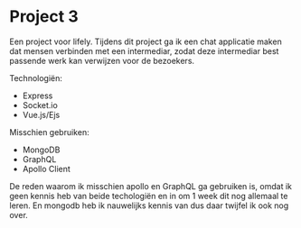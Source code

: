 # Project 3
Een project voor lifely. Tijdens dit project ga ik een chat applicatie maken dat mensen verbinden met een intermediar, zodat deze intermediar best passende werk kan verwijzen voor de bezoekers.

Technologiën:
*   Express
*   Socket.io
*   Vue.js/Ejs

Misschien gebruiken:
* MongoDB
* GraphQL
* Apollo Client

De reden waarom ik misschien apollo en GraphQL ga gebruiken is, omdat ik geen kennis heb van beide techologiën en in om 1 week dit nog allemaal te leren. En mongodb heb ik nauwelijks kennis van dus daar twijfel ik ook nog over. 